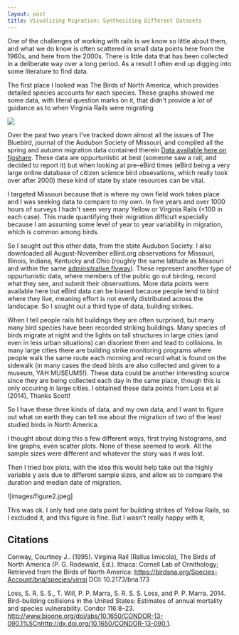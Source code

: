 ```yaml
---
layout: post
title: Visualizing Migration: Synthesizing Different Datasets
---
```


One of the challenges of working with rails is we know so little about them, and what we do know is often scattered in small data points here from the 1960s, and here from the 2000s. There is little data that has been collected in a deliberate way over a long period. As a result I often end up digging into some literature to find data. 

The first place I looked was The Birds of North America, which provides detailed species accounts for each species. These graphs showed me some data, with literal question marks on it, that didn't provide a lot of guidance as to when Virginia Rails were migrating

![](figures/25019091.gif)

Over the past two years I've tracked down almost all the issues of The Bluebird, journal of the Audubon Society of Missouri, and compiled all the spring and autumn migration data contained therein [Data available here on figshare](https://figshare.com/articles/The_Bluebird_Rail_Data/2760913). These data are oppurtunistic at best (someone saw a rail, and decided to report it) but when looking at pre-eBird times (eBird being a very large online database of citizen science bird obsevations, which really took over after 2000) these kind of state by state resources can be vital. 

I targeted Missouri because that is where my own field work takes place and I was seeking data to compare to my own. In five years and over 1000 hours of surveys I hadn't seen very many Yellow or Virginia Rails (<100 in each case). This made quantifying their migration difficult especially because I am assuming some level of year to year variability in migration, which is common among birds. 

So I sought out this other data, from the state Audubon Society. I also downloaded all August-November eBird.org observations for Missouri, Illinois, Indiana, Kentucky and Ohio (roughly the same latitude as Missouri and within the same [adminsitrative flyway](https://www.fws.gov/birds/management/flyways.php)). These represent another type of oppurtunistic data, where members of the public go out birding, record what they see, and submit their observations. More data points were available here but eBird data can be biased because people tend to bird where they live, meaning effort is not evenly distributed across the landscape. So I sought out a third type of data, building strikes. 

When I tell people rails hit buildings they are often surprised, but many many bird species have been recorded striking buildings. Many species of birds migrate at night and the lights on tall structures in large cities (and even in less urban situations) can disorient them and lead to collisions. In many large cities there are building strike monitoring programs where people walk the same route each morning and record what is found on the sidewalk (in many cases the dead birds are also collected and given to a museum, YAH MUSEUMS!). These data could be another interesting source since they are being collected each day in the same place, though this is only occuring in large cities. I obtained these data points from Loss et al (2014), Thanks Scott!

So I have these three kinds of data, and my own data, and I want to figure out what on earth they can tell me about the migration of two of the least studied birds in North America.

I thought about doing this a few different ways, first trying histograms, and line graphs, even scatter plots. None of these seemed to work. All the sample sizes were different and whatever the story was it was lost. 


Then I tried box plots, with the idea this would help take out the highly variable y axis due to different sample sizes, and allow us to compare the duration and median date of migration. 

![images/figure2.jpeg]

This was ok. I only had one data point for building strikes of Yellow Rails, so I excluded it, and this figure is fine. But I wasn't really happy with it, 


## Citations 


Conway, Courtney J.. (1995). Virginia Rail (Rallus limicola), The Birds of North America (P. G. Rodewald, Ed.). Ithaca: Cornell Lab of Ornithology; Retrieved from the Birds of North America: https://birdsna.org/Species-Account/bna/species/virrai
DOI: 10.2173/bna.173

Loss, S. R. S. S., T. Will, P. P. Marra, S. R. S. S. Loss, and P. P. Marra. 2014. Bird–building collisions in the United States: Estimates of annual mortality and species vulnerability. Condor 116:8–23. <http://www.bioone.org/doi/abs/10.1650/CONDOR-13-090.1%5Cnhttp://dx.doi.org/10.1650/CONDOR-13-090.1>.

